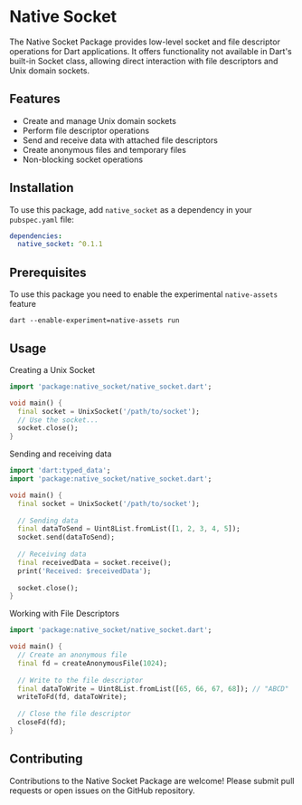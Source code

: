 # Native Socket 

The Native Socket Package provides low-level socket and file descriptor operations for Dart applications. It offers functionality not available in Dart's built-in Socket class, allowing direct interaction with file descriptors and Unix domain sockets.

## Features

- Create and manage Unix domain sockets
- Perform file descriptor operations
- Send and receive data with attached file descriptors
- Create anonymous files and temporary files
- Non-blocking socket operations

## Installation

To use this package, add `native_socket` as a dependency in your `pubspec.yaml` file:

```yaml
dependencies:
  native_socket: ^0.1.1
```
## Prerequisites
To use this package you need to enable the experimental `native-assets` feature

```
dart --enable-experiment=native-assets run
```

## Usage


Creating a Unix Socket

```dart
import 'package:native_socket/native_socket.dart';

void main() {
  final socket = UnixSocket('/path/to/socket');
  // Use the socket...
  socket.close();
}

```
Sending and receiving data

```dart
import 'dart:typed_data';
import 'package:native_socket/native_socket.dart';

void main() {
  final socket = UnixSocket('/path/to/socket');
  
  // Sending data
  final dataToSend = Uint8List.fromList([1, 2, 3, 4, 5]);
  socket.send(dataToSend);
  
  // Receiving data
  final receivedData = socket.receive();
  print('Received: $receivedData');
  
  socket.close();
}
```

Working with File Descriptors


```dart
import 'package:native_socket/native_socket.dart';

void main() {
  // Create an anonymous file
  final fd = createAnonymousFile(1024);
  
  // Write to the file descriptor
  final dataToWrite = Uint8List.fromList([65, 66, 67, 68]); // "ABCD"
  writeToFd(fd, dataToWrite);
  
  // Close the file descriptor
  closeFd(fd);
}
```


## Contributing

Contributions to the Native Socket Package are welcome! Please submit pull requests or open issues on the GitHub repository.